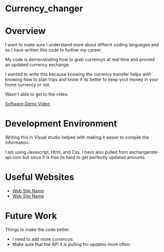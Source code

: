 # Currency_changer
# Overview

I want to make sure I understand more about differnt coding langueges and so I have written this code to further my career.

My code is demenstrating how to grab currencys at real time and provied an updated currency exchange.

I wanted to write this because knowing the currency transfer helps with knowing how to plan trips and know if its better to keep yout money in your home currency or not.

Wasn't able to get to the video.

[Software Demo Video](http://youtube.link.goes.here)

# Development Environment

Writing this in Visual studio helped with making it easier to compile the information.

I am using Javascript, Html, and Css. I have also pulled from exchangerate-api.com but since it is free its hard to get perfectly updated amounts.

# Useful Websites


- [Web Site Name](https://www.w3schools.com/js/default.asp)
- [Web Site Name](https://www.codecademy.com/catalog/language/javascript)

# Future Work

Things to make the code better.

- I need to add more currencys.
- Make sure that the API it is pulling fro updates more often
